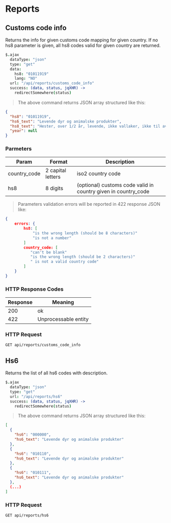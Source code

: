 # Reports

## Customs code info

Returns the info for given customs code mapping for given country. If no hs8 parameter is given, all hs8 codes valid for given country are returned.

```coffee
$.ajax
  dataType: "json"
  type: "get"
  data:
    hs8: "01011919"
    lang: "NO"
  url: "/api/reports/customs_code_info"
  success: (data, status, jqXHR) ->
    redirectSomewhere(status)
```

> The above command returns JSON array structured like this:

```json
{
  "hs8": "01011919",
  "hs6_text": "Levende dyr og animalske produkter",
  "hs8_text": "Hester, over 1/2 år, levende, ikke vallaker, ikke til avl",
  "year": null
}
```




### Parmeters

Param | Format | Description
--------- | ------- | ------- 
country_code | 2 capital letters | iso2 country code
hs8 | 8 digits | (optional) customs code valid in country given in country_code

> Parameters validation errors will be reported in 422 response JSON like:

```json
{
    errors: {
        hs8: [
            "is the wrong length (should be 8 characters)"
            "is not a number"
        ]
        country_code: [
           "can't be blank"
           "is the wrong length (should be 2 characters)"
           " is not a valid country code"
        ]
    }
}
```

### HTTP Response Codes

Response | Meaning
--------- | -------
200 | ok
422 | Unprocessable entity

### HTTP Request

`GET api/reports/customs_code_info`

## Hs6

Returns the list of all hs6 codes with description.

```coffee
$.ajax
  dataType: "json"
  type: "get"
  url: "/api/reports/hs6"
  success: (data, status, jqXHR) ->
    redirectSomewhere(status)
```

> The above command returns JSON array structured like this:

```json
[
  {
    "hs6": "000000",
    "hs6_text": "Levende dyr og animalske produkter"
  },
  {
    "hs6": "010110",
    "hs6_text": "Levende dyr og animalske produkter"
  },
  {
    "hs6": "010111",
    "hs6_text": "Levende dyr og animalske produkter"
  },
  (...)
]
```

### HTTP Request

`GET api/reports/hs6`